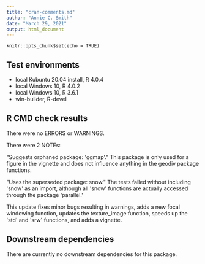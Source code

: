 ```yaml
---
title: "cran-comments.md"
author: "Annie C. Smith"
date: "March 29, 2021"
output: html_document
---
```


```{r setup, include=FALSE}
knitr::opts_chunk$set(echo = TRUE)
```
## Test environments
* local Kubuntu 20.04 install, R 4.0.4
* local Windows 10, R 4.0.2
* local Windows 10, R 3.6.1
* win-builder, R-devel

## R CMD check results
There were no ERRORS or WARNINGS.

There were 2 NOTEs: 

"Suggests orphaned package: 'ggmap'." This package is only used for a figure in the vignette and does not influence anything in the geodiv package functions.

"Uses the superseded package: snow." The tests failed without including 'snow' as an import, although all 'snow' functions are actually accessed through the package 'parallel.'

This update fixes minor bugs resulting in warnings, adds a new focal windowing function, updates the texture_image function, speeds up the 'std' and 'srw' functions, and adds a vignette.

## Downstream dependencies
There are currently no downstream dependencies for this package.
